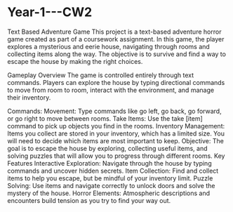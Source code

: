 # Year-1---CW2
Text Based Adventure Game
This project is a text-based adventure horror game created as part of a coursework assignment. In this game, the player explores a mysterious and eerie house, navigating through rooms and collecting items along the way. The objective is to survive and find a way to escape the house by making the right choices.

Gameplay Overview The game is controlled entirely through text commands. Players can explore the house by typing directional commands to move from room to room, interact with the environment, and manage their inventory.

Commands: Movement: Type commands like go left, go back, go forward, or go right to move between rooms. Take Items: Use the take [item] command to pick up objects you find in the rooms. Inventory Management: Items you collect are stored in your inventory, which has a limited size. You will need to decide which items are most important to keep. Objective: The goal is to escape the house by exploring, collecting useful items, and solving puzzles that will allow you to progress through different rooms. Key Features Interactive Exploration: Navigate through the house by typing commands and uncover hidden secrets. Item Collection: Find and collect items to help you escape, but be mindful of your inventory limit. Puzzle Solving: Use items and navigate correctly to unlock doors and solve the mystery of the house. Horror Elements: Atmospheric descriptions and encounters build tension as you try to find your way out.
